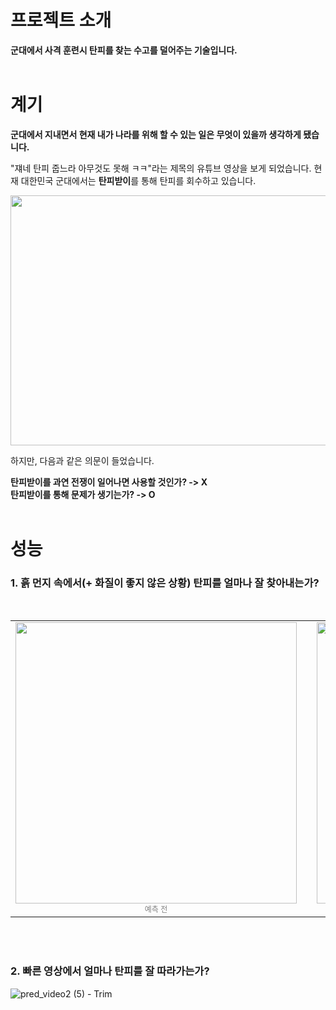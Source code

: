 # 프로젝트 소개
**군대에서 사격 훈련시 탄피를 찾는 수고를 덜어주는 기술입니다.**
<br/><br/>

# 계기
**군대에서 지내면서 현재 내가 나라를 위해 할 수 있는 일은 무엇이 있을까 생각하게 됐습니다.**

"쟤네 탄피 줍느라 아무것도 못해 ㅋㅋ"라는 제목의 유튜브 영상을 보게 되었습니다.
현재 대한민국 군대에서는 **탄피받이**를 통해 탄피를 회수하고 있습니다.

<p align="center">
  <img src="https://github.com/user-attachments/assets/2348ecfb-1e02-4559-95ff-7b93cd5b91aa" width="600" height="400"/>
</p>

하지만, 다음과 같은 의문이 들었습니다.

**탄피받이를 과연 전쟁이 일어나면 사용할 것인가? -> X**<br>
**탄피받이를 통해 문제가 생기는가? -> O**
<br/><br/>

# 성능
### 1. 흙 먼지 속에서(+ 화질이 좋지 않은 상황) 탄피를 얼마나 잘 찾아내는가?
<br>

<table align="center">
  <tr>
    <td align="center">
      <img src="https://github.com/user-attachments/assets/06fdf030-8d92-470e-99d6-563f428b0567" width="450"><br>
      <span style="font-size: 12px; color: gray;">예측 전</span>
    </td>
    <td style="width: 40px;"></td> <!-- 이미지 사이 간격 -->
    <td align="center">
      <img src="https://github.com/user-attachments/assets/76aaefd2-156e-4419-ac65-3e62bbd643eb" width="450"><br>
      <span style="font-size: 12px; color: gray;">예측 후</span>
    </td>
  </tr>
</table>

<br><br>
### 2. 빠른 영상에서 얼마나 탄피를 잘 따라가는가?
![pred_video2 (5) - Trim](https://github.com/user-attachments/assets/f797aebe-abd7-4e3c-83bc-68d216be5e88)

